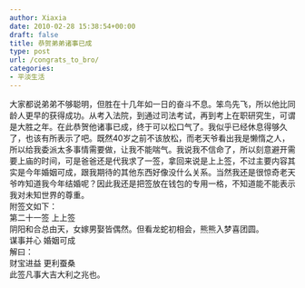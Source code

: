 ```yaml
---
author: Xiaxia
date: 2010-02-28 15:38:54+00:00
draft: false
title: 恭贺弟弟诸事已成
type: post
url: /congrats_to_bro/
categories:
- 平淡生活
---
```


大家都说弟弟不够聪明，但胜在十几年如一日的奋斗不息。笨鸟先飞，所以他比同龄人更早的获得成功。从考入法院，到通过司法考试，再到考上在职研究生，可谓是大胜之年。在此恭贺他诸事已成，终于可以松口气了。我似乎已经休息得够久了，也该有所表示了吧。既然40岁之前不该放松，而老天爷看出我是懒惰之人，所以给我委派太多事情需要做，让我不能喘气。我说我不信命了，所以刻意避开需要上庙的时间，可是爸爸还是代我求了一签，拿回来说是上上签，不过主要内容其实是今年婚姻可成，跟我期待的其他东西好像没什么关系。当然我还是很惊奇老天爷咋知道我今年结婚呢？因此我还是把签放在钱包的专用一格，不知道能不能表示我对未知世界的尊重。  
附签文如下：  
第二十一签   上上签  
阴阳和合总由天，女嫁男娶皆偶然。但看龙蛇初相会，熊熊入梦喜团圆。  
谋事并心  婚姻可成  
解曰：  
财宝进益  更利蚕桑  
此签凡事大吉大利之兆也。  

